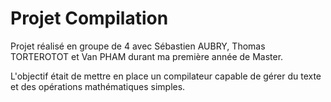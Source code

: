 # Projet Compilation

Projet réalisé en groupe de 4 avec Sébastien AUBRY, Thomas TORTEROTOT et Van PHAM durant ma première année de Master.


L'objectif était de mettre en place un compilateur capable de gérer du texte et des opérations mathématiques simples.
